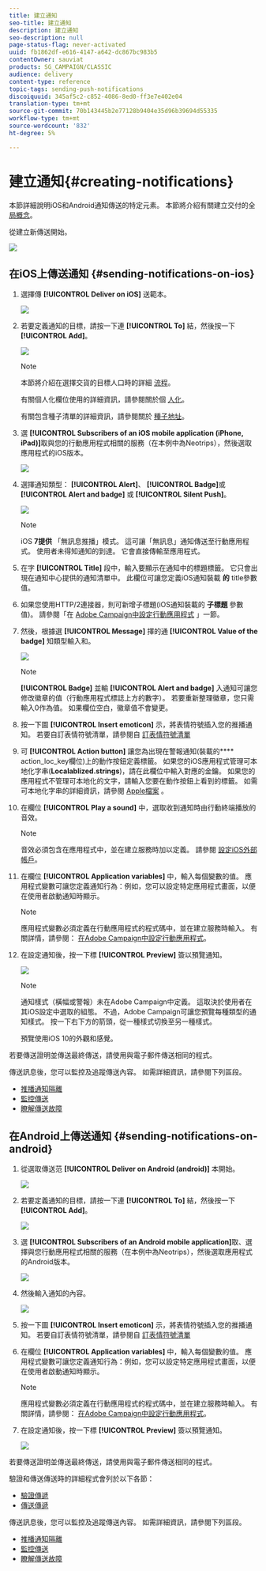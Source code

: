 ```yaml
---
title: 建立通知
seo-title: 建立通知
description: 建立通知
seo-description: null
page-status-flag: never-activated
uuid: fb1862df-e616-4147-a642-dc867bc983b5
contentOwner: sauviat
products: SG_CAMPAIGN/CLASSIC
audience: delivery
content-type: reference
topic-tags: sending-push-notifications
discoiquuid: 345af5c2-c852-4086-8ed0-ff3e7e402e04
translation-type: tm+mt
source-git-commit: 70b143445b2e77128b9404e35d96b39694d55335
workflow-type: tm+mt
source-wordcount: '832'
ht-degree: 5%

---
```



# 建立通知{#creating-notifications}

本節詳細說明iOS和Android通知傳送的特定元素。 本節將介紹有關建立交付的全 [局概念](../../delivery/using/steps-about-delivery-creation-steps.md)。

從建立新傳送開始。

![](assets/nmac_delivery_1.png)

## 在iOS上傳送通知 {#sending-notifications-on-ios}

1. 選擇傳 **[!UICONTROL Deliver on iOS]** 送範本。

   ![](assets/nmac_delivery_ios_1.png)

1. 若要定義通知的目標，請按一下連 **[!UICONTROL To]** 結，然後按一下 **[!UICONTROL Add]**。

   ![](assets/nmac_delivery_ios_2.png)

   >[!NOTE]
   >
   >本節將介紹在選擇交貨的目標人口時的詳細 [流程](../../delivery/using/steps-defining-the-target-population.md)。
   >
   >有關個人化欄位使用的詳細資訊，請參閱關於個 [人化](../../delivery/using/about-personalization.md)。
   >
   >有關包含種子清單的詳細資訊，請參閱關於 [種子地址](../../delivery/using/about-seed-addresses.md)。

1. 選 **[!UICONTROL Subscribers of an iOS mobile application (iPhone, iPad)]**&#x200B;取與您的行動應用程式相關的服務（在本例中為Neotrips），然後選取應用程式的iOS版本。

   ![](assets/nmac_delivery_ios_3.png)

1. 選擇通知類型： **[!UICONTROL Alert]**、 **[!UICONTROL Badge]**&#x200B;或 **[!UICONTROL Alert and badge]** 或 **[!UICONTROL Silent Push]**。

   ![](assets/nmac_delivery_ios_4.png)

   >[!NOTE]
   >
   >iOS **7提供** 「無訊息推播」模式。 這可讓「無訊息」通知傳送至行動應用程式。 使用者未得知通知的到達。 它會直接傳輸至應用程式。

1. 在字 **[!UICONTROL Title]** 段中，輸入要顯示在通知中的標題標籤。 它只會出現在通知中心提供的通知清單中。 此欄位可讓您定義iOS通知裝載 **的** title參數值。

1. 如果您使用HTTP/2連接器，則可新增子標題(iOS通知裝載的 **子標題** 參數值)。 請參閱「在 [Adobe Campaign中設定行動應用程式](../../delivery/using/configuring-the-mobile-application.md) 」一節。

1. 然後，根據選 **[!UICONTROL Message]** 擇的通 **[!UICONTROL Value of the badge]** 知類型輸入和。

   ![](assets/nmac_delivery_ios_5.png)

   >[!NOTE]
   >
   >**[!UICONTROL Badge]** 並輸 **[!UICONTROL Alert and badge]** 入通知可讓您修改徽章的值（行動應用程式標誌上方的數字）。 若要重新整理徽章，您只需輸入0作為值。 如果欄位空白，徽章值不會變更。

1. 按一下圖 **[!UICONTROL Insert emoticon]** 示，將表情符號插入您的推播通知。 若要自訂表情符號清單，請參閱自 [訂表情符號清單](../../delivery/using/customizing-emoticon-list.md)

1. 可 **[!UICONTROL Action button]** 讓您為出現在警報通知(裝載的&#x200B;**** action_loc_key欄位)上的動作按鈕定義標籤。 如果您的iOS應用程式管理可本地化字串(**Localablized.strings**)，請在此欄位中輸入對應的金鑰。 如果您的應用程式不管理可本地化的文字，請輸入您要在動作按鈕上看到的標籤。 如需可本地化字串的詳細資訊，請參閱 [Apple檔案](https://developer.apple.com/library/archive/documentation/NetworkingInternet/Conceptual/RemoteNotificationsPG/CreatingtheNotificationPayload.html#//apple_ref/doc/uid/TP40008194-CH10-SW1) 。
1. 在欄位 **[!UICONTROL Play a sound]** 中，選取收到通知時由行動終端播放的音效。

   >[!NOTE]
   >
   >音效必須包含在應用程式中，並在建立服務時加以定義。 請參閱 [設定iOS外部帳戶](../../delivery/using/configuring-the-mobile-application.md#configuring-external-account-ios)。

1. 在欄位 **[!UICONTROL Application variables]** 中，輸入每個變數的值。 應用程式變數可讓您定義通知行為：例如，您可以設定特定應用程式畫面，以便在使用者啟動通知時顯示。

   >[!NOTE]
   >
   >應用程式變數必須定義在行動應用程式的程式碼中，並在建立服務時輸入。 有關詳情，請參閱： [在Adobe Campaign中設定行動應用程式](../../delivery/using/configuring-the-mobile-application.md)。

1. 在設定通知後，按一下標 **[!UICONTROL Preview]** 簽以預覽通知。

   ![](assets/nmac_intro_2.png)

   >[!NOTE]
   >
   >通知樣式（橫幅或警報）未在Adobe Campaign中定義。 這取決於使用者在其iOS設定中選取的組態。 不過，Adobe Campaign可讓您預覽每種類型的通知樣式。 按一下右下方的箭頭，從一種樣式切換至另一種樣式。
   >
   >預覽使用iOS 10的外觀和感覺。

若要傳送證明並傳送最終傳送，請使用與電子郵件傳送相同的程式。

傳送訊息後，您可以監控及追蹤傳送內容。 如需詳細資訊，請參閱下列區段。

* [推播通知隔離](../../delivery/using/understanding-quarantine-management.md#push-notification-quarantines)
* [監控傳送](../../delivery/using/monitoring-a-delivery.md)
* [瞭解傳送故障](../../delivery/using/understanding-delivery-failures.md)

## 在Android上傳送通知 {#sending-notifications-on-android}

1. 從選取傳送范 **[!UICONTROL Deliver on Android (android)]** 本開始。

   ![](assets/nmac_delivery_android_1.png)

1. 若要定義通知的目標，請按一下連 **[!UICONTROL To]** 結，然後按一下 **[!UICONTROL Add]**。

   ![](assets/nmac_delivery_android_2.png)

1. 選 **[!UICONTROL Subscribers of an Android mobile application]**&#x200B;取、選擇與您行動應用程式相關的服務（在本例中為Neotrips），然後選取應用程式的Android版本。

   ![](assets/nmac_delivery_android_3.png)

1. 然後輸入通知的內容。

   ![](assets/nmac_delivery_android_4.png)

1. 按一下圖 **[!UICONTROL Insert emoticon]** 示，將表情符號插入您的推播通知。 若要自訂表情符號清單，請參閱自 [訂表情符號清單](../../delivery/using/defining-interactive-content.md)

1. 在欄位 **[!UICONTROL Application variables]** 中，輸入每個變數的值。 應用程式變數可讓您定義通知行為：例如，您可以設定特定應用程式畫面，以便在使用者啟動通知時顯示。

   >[!NOTE]
   >
   >應用程式變數必須定義在行動應用程式的程式碼中，並在建立服務時輸入。 有關詳情，請參閱： [在Adobe Campaign中設定行動應用程式](../../delivery/using/configuring-the-mobile-application.md)。

1. 在設定通知後，按一下標 **[!UICONTROL Preview]** 簽以預覽通知。

   ![](assets/nmac_intro_1.png)

若要傳送證明並傳送最終傳送，請使用與電子郵件傳送相同的程式。

驗證和傳送傳送時的詳細程式會列於以下各節：

* [驗證傳遞](../../delivery/using/steps-validating-the-delivery.md)
* [傳送傳遞](../../delivery/using/steps-sending-the-delivery.md)

傳送訊息後，您可以監控及追蹤傳送內容。 如需詳細資訊，請參閱下列區段。

* [推播通知隔離](../../delivery/using/understanding-quarantine-management.md#push-notification-quarantines)
* [監控傳送](../../delivery/using/monitoring-a-delivery.md)
* [瞭解傳送故障](../../delivery/using/understanding-delivery-failures.md)
